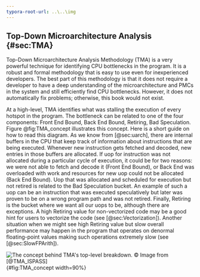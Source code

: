 ```yaml
---
typora-root-url: ..\..\img
---
```


## Top-Down Microarchitecture Analysis {#sec:TMA}

Top-Down Microarchitecture Analysis Methodology (TMA) is a very powerful technique for identifying CPU bottlenecks in the program. It is a robust and formal methodology that is easy to use even for inexperienced developers. The best part of this methodology is that it does not require a developer to have a deep understanding of the microarchitecture and PMCs in the system and still efficiently find CPU bottlenecks. However, it does not automatically fix problems; otherwise, this book would not exist.

At a high-level, TMA identifies what was stalling the execution of every hotspot in the program. The bottleneck can be related to one of the four components: Front End Bound, Back End Bound, Retiring, Bad Speculation. Figure @fig:TMA_concept illustrates this concept. Here is a short guide on how to read this diagram. As we know from [@sec:uarch], there are internal buffers in the CPU that keep track of information about instructions that are being executed. Whenever new instruction gets fetched and decoded, new entries in those buffers are allocated. If uop for instruction was not allocated during a particular cycle of execution, it could be for two reasons: we were not able to fetch and decode it (Front End Bound), or Back End was overloaded with work and resources for new uop could not be allocated (Back End Bound). Uop that was allocated and scheduled for execution but not retired is related to the Bad Speculation bucket. An example of such a uop can be an instruction that was executed speculatively but later was proven to be on a wrong program path and was not retired. Finally, Retiring is the bucket where we want all our uops to be, although there are exceptions. A high Retiring value for non-vectorized code may be a good hint for users to vectorize the code (see [@sec:Vectorization]). Another situation when we might see high Retiring value but slow overall performance may happen in the program that operates on denormal floating-point values making such operations extremely slow (see [@sec:SlowFPArith]).

![The concept behind TMA's top-level breakdown. *© Image from [@TMA_ISPASS]*](../../img/pmu-features/TMAM_diag.png){#fig:TMA_concept width=90%}

